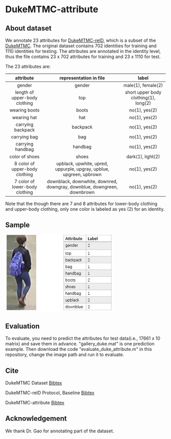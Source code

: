 # DukeMTMC-attribute

## About dataset

We annotate 23 attributes for [DukeMTMC-reID](https://github.com/layumi/DukeMTMC-reID_evaluation), 
which  is a subset of the [DukeMTMC](http://vision.cs.duke.edu/DukeMTMC/). 
The original dataset contains 702 identities for training and 1110 identities for testing. 
The attributes are annotated in the identity level, thus the file contains 23 x 702 attributes for training and 23 x 1110 for test.


The 23 attributes are: 

| attribute | representation in file | label |
| :----: | :----: | :----: |
| gender | gender | male(1), female(2) |
| length of upper-body clothing | top | short upper body clothing(1), long(2)    |
| wearing boots| boots| no(1), yes(2)    |
| wearing hat| hat | no(1), yes(2) |
| carrying backpack| backpack | no(1), yes(2) |
| carrying bag| bag | no(1), yes(2) |
| carrying handbag| handbag | no(1), yes(2) |
| color of shoes| shoes | dark(1), light(2) |
| 8 color of upper-body clothing| upblack, upwhite, upred, uppurple, upgray, upblue, upgreen, upbrown | no(1), yes(2) |
| 7 color of lower-body clothing| downblack, downwhite, downred, downgray, downblue, downgreen, downbrown | no(1), yes(2) |

Note that the though there are 7 and 8 attributes for lower-body clothing and upper-body clothing, only one color is labeled as yes (2) for an identity.
 
## Sample

![](sample_image.jpg)

## Evaluation
To evaluate, you need to predict the attributes for test data(i.e., 17661 x 10 matrix) and save them in advance. "gallery_duke.mat" is one prediction example. Then download the code "evaluate_duke_attribute.m" in this repository, change the image path and run it to evaluate.


## Cite

DukeMTMC Dataset [Bibtex](https://raw.githubusercontent.com/vana77/DukeMTMC-attribute/master/citation_dataset.txt)

DukeMTMC-reID Protocol, Baseline [Bibtex](https://raw.githubusercontent.com/vana77/DukeMTMC-attribute/master/citation_protocol.txt)

DukeMTMC-attribute [Bibtex](https://raw.githubusercontent.com/vana77/DukeMTMC-attribute/master/citation_attribute.txt)

## Acknowledgement

We thank Dr. Gao for annotating part of the dataset.
